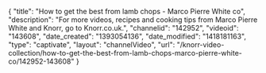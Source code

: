 {
    "title": "How to get the best from lamb chops -  Marco Pierre White co",
    "description": "For more videos, recipes and cooking tips from Marco Pierre White and Knorr, go to Knorr.co.uk.",
    "channelid": "142952",
    "videoid": "143608",
    "date_created": "1393054136",
    "date_modified": "1418181163",
    "type": "captivate",
    "layout": "channelVideo",
    "url": "\/knorr-video-collection\/how-to-get-the-best-from-lamb-chops-marco-pierre-white-co\/142952-143608"
}